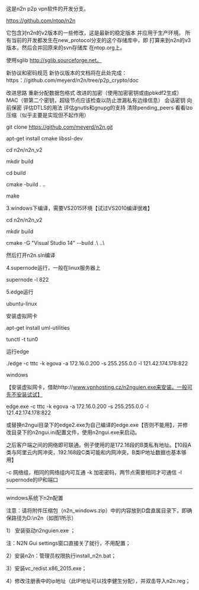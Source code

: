 这是n2n p2p vpn软件的开发分支。

https://github.com/ntop/n2n

它包含对n2n的v2版本的一些修改，这是最新的稳定版本
并应用于生产环境。
所有当前的开发都发生在new_protocol分支的这个存储库中，即 
打算来到n2n的v3版本，然后合并回原来的svn存储库
在ntop.org上。

使用sglib http://sglib.sourceforge.net。

新协议和密码规范
新协议版本的文档将在此处完成：https：//github.com/meyerd/n2n/tree/p2p_crypto/doc

改进思路
重新分配数据包格式
改进的加密（使用加密密钥或由pbkdf2生成）
MAC（带第二个密钥，超级节点应该检查以防止泄漏私有边缘信息）
会话密钥
向前保密
评估DTLS的用法
评估gnutls和gnupg的支持
清除pending_peers
看看lzo压缩（似乎主要是实现但不起作用）

git clone https://github.com/meyerd/n2n.git

apt-get install cmake libssl-dev

cd n2n/n2n_v2

mkdir build

cd build

cmake -build . ..

make

3.windows下编译，需要VS2015环境【试过VS2010编译很难】

cd n2n/n2n_v2

mkdir build

cmake -G "Visual Studio 14" --build .\ ..\

然后打开n2n.sln编译

4.supernode运行，一般在linux服务器上

supernode -l 822

5.edge运行

ubuntu-linux

安装虚拟网卡

apt-get install uml-utilities

tunctl -t tun0

运行edge

./edge -c tttc -k egova -a 172.16.0.200 -s 255.255.0.0 -l 121.42.174.178:822

windows

【安装虚拟网卡，借助http://www.vpnhosting.cz/n2nguien.exe来安装。一般可先不安装试试】

edge.exe -c tttc -k egova -a 172.16.0.200 -s 255.255.0.0 -l 121.42.174.178:822

或替换n2ngui目录下的edge2.exe为自己编译的edge.exe【否则不能用】，并修改目录下的n2ngui.ini配置文件，使用n2ngui.exe来启动。

 

之后客户端之间的网络即可联通。例子使用的是172.16段的B类私有地址。【10段A类与阿里云内网冲突，192.168段C类可能和内网冲突，B类IP地址数据也基本够用】

-c 网络组，相同的网络组内可互通
-k 加密密码，两节点需要相同才可通信
-l supernode的IP和端口

------------------------------

windows系统下n2n配置

注意：请将附件压缩包（n2n_windows.zip）中的内容放到D盘直属目录下，即确保路径为D:\n2n（如图1所示）

1）  安装驱动n2nguien.exe ；

注：N2N Gui settings窗口直接关了就行，不用配置；

2）安装n2n：管理员权限执行install_n2n.bat；

3）安装vc_redist.x86_2015.exe；

4）修改注册表中的ip地址（此IP地址可以找李健生分配），并双击导入n2n.reg；
